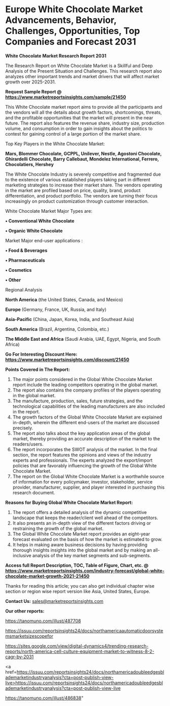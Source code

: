 # Europe White Chocolate Market Advancements, Behavior, Challenges, Opportunities, Top Companies and Forecast 2031

<strong>White Chocolate Market Research Report 2031</strong>

The Research Report on White Chocolate Market is a Skillful and Deep Analysis of the Present Situation and Challenges. This research report also analyzes other important trends and market drivers that will affect market growth over 2025-2031.

<strong>Request Sample Report @ <a href=https://www.marketreportsinsights.com/sample/21450>https://www.marketreportsinsights.com/sample/21450</a></strong>

This White Chocolate market report aims to provide all the participants and the vendors will all the details about growth factors, shortcomings, threats, and the profitable opportunities that the market will present in the near future. The report also features the revenue share, industry size, production volume, and consumption in order to gain insights about the politics to contest for gaining control of a large portion of the market share.

Top Key Players in the White Chocolate Market:

<strong>Mars, Blommer Chocolate, GCPPL, Unilever, Nestle, Agostoni Chocolate, Ghirardelli Chocolate, Barry Callebaut, Mondelez International, Ferrero, Chocolatiers, Hershey</strong>

The White Chocolate Industry is severely competitive and fragmented due to the existence of various established players taking part in different marketing strategies to increase their market share. The vendors operating in the market are profiled based on price, quality, brand, product differentiation, and product portfolio. The vendors are turning their focus increasingly on product customization through customer interaction.

White Chocolate Market Major Types are:

<strong>• Conventional White Chocolate

• Organic White Chocolate</strong>

Market Major end-user applications :

<strong>• Food & Beverages

• Pharmaceuticals

• Cosmetics

• Other</strong>

Regional Analysis

</u><strong><b>North America</b></strong> (the United States, Canada, and Mexico)

<strong><b>Europe </b></strong>(Germany, France, UK, Russia, and Italy)

<strong><b>Asia-Pacific</b></strong> (China, Japan, Korea, India, and Southeast Asia)

<strong><b>South America</b></strong> (Brazil, Argentina, Colombia, etc.)

<strong><b>The Middle East and Africa</b></strong> (Saudi Arabia, UAE, Egypt, Nigeria, and South Africa)

<strong>Go For Interesting Discount Here: <a href=https://www.marketreportsinsights.com/discount/21450>https://www.marketreportsinsights.com/discount/21450</a></strong>

<strong>Points Covered in The Report:</strong>
<ol>
  <li>The major points considered in the Global White Chocolate Market report include the leading competitors operating in the global market.</li>
  <li>The report also contains the company profiles of the players operating in the global market.</li>
  <li>The manufacture, production, sales, future strategies, and the technological capabilities of the leading manufacturers are also included in the report.</li>
  <li>The growth factors of the Global White Chocolate Market are explained in-depth, wherein the different end-users of the market are discussed precisely.</li>
  <li>The report also talks about the key application areas of the global market, thereby providing an accurate description of the market to the readers/users.</li>
  <li>The report incorporates the SWOT analysis of the market. In the final section, the report features the opinions and views of the industry experts and professionals. The experts analyzed the export/import policies that are favorably influencing the growth of the Global White Chocolate Market.</li>
  <li>The report on the Global White Chocolate Market is a worthwhile source of information for every policymaker, investor, stakeholder, service provider, manufacturer, supplier, and player interested in purchasing this research document.</li>
</ol>
<strong>Reasons for Buying Global White Chocolate Market Report:</strong>

<ol>
  <li>The report offers a detailed analysis of the dynamic competitive landscape that keeps the reader/client well ahead of the competitors.</li>
  <li>It also presents an in-depth view of the different factors driving or restraining the growth of the global market.</li>
  <li>The Global White Chocolate Market report provides an eight-year forecast evaluated on the basis of how the market is estimated to grow.</li>
  <li>It helps in making aware business decisions by having providing thorough insights insights into the global market and by making an all-inclusive analysis of the key market segments and sub-segments.</li>
</ol>
<strong>Access full Report Description, TOC, Table of Figure, Chart, etc. @ <a href=https://www.marketreportsinsights.com/industry-forecast/global-white-chocolate-market-growth-2021-21450>https://www.marketreportsinsights.com/industry-forecast/global-white-chocolate-market-growth-2021-21450</a></strong>


Thanks for reading this article; you can also get individual chapter wise section or region wise report version like Asia, United States, Europe.

<strong>Contact Us:</strong>
sales@marketreportsinsights.com

<strong>Our other reports:</strong>

<a href=https://tanomuno.com/illust/487708>https://tanomuno.com/illust/487708</a>

<a href=https://issuu.com/reportsinsights24/docs/northamericaautomaticdoorsystemsmarketsizescopefor>https://issuu.com/reportsinsights24/docs/northamericaautomaticdoorsystemsmarketsizescopefor</a>

<a href=https://sites.google.com/view/digital-dynamics4/trending-research-reports/north-america-cell-culture-equipment-market-to-witness-8-2-cagr-by-2031>https://sites.google.com/view/digital-dynamics4/trending-research-reports/north-america-cell-culture-equipment-market-to-witness-8-2-cagr-by-2031</a>

<a href=https://issuu.com/reportsinsights24/docs/northamericadoubleedgesblademarketindustryanalysis?cta=post-publish-view-live>https://issuu.com/reportsinsights24/docs/northamericadoubleedgesblademarketindustryanalysis?cta=post-publish-view-live</a>

<a href=https://tanomuno.com/illust/486838>https://tanomuno.com/illust/486838</a>"
